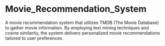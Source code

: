 # Movie_Recommendation_System
 A movie recommendation system that utilizes TMDB (The Movie Database) to gather movie information. By employing text mining techniques and cosine similarity, the system delivers personalized movie recommendations tailored to user preferences.
